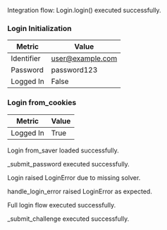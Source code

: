 Integration flow: Login.login() executed successfully.

### Login Initialization

| Metric | Value |
|--------|-------|
| Identifier | user@example.com |
| Password | password123 |
| Logged In | False |

### Login from_cookies

| Metric | Value |
|--------|-------|
| Logged In | True |

Login from_saver loaded successfully.

_submit_password executed successfully.

Login raised LoginError due to missing solver.

handle_login_error raised LoginError as expected.

Full login flow executed successfully.

_submit_challenge executed successfully.

